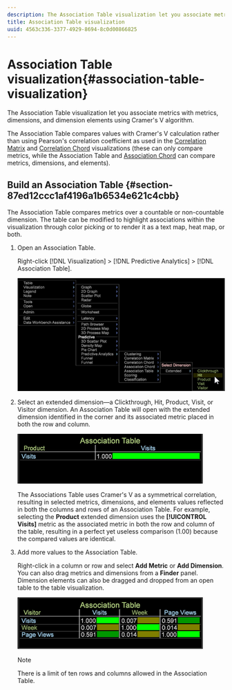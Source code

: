 ```yaml
---
description: The Association Table visualization let you associate metrics with metrics, dimensions, and dimension elements using Cramer's V algorithm.
title: Association Table visualization
uuid: 4563c336-3377-4929-8694-8c0d00866825
---
```


# Association Table visualization{#association-table-visualization}

The Association Table visualization let you associate metrics with metrics, dimensions, and dimension elements using Cramer's V algorithm.

The Association Table compares values with Cramer's V calculation rather than using Pearson's correlation coefficient as used in the [Correlation Matrix](https://marketing.adobe.com/resources/help/en_US/insight/client/c_correlation_analysis.html) and [Correlation Chord](https://marketing.adobe.com/resources/help/en_US/insight/client/c_chord_visualization.html) visualizations (these can only compare metrics, while the Association Table and [Association Chord](../../../home/c-get-started/c-analysis-vis/associations-chord.md#concept-51d0bda998474dd5946cc2a9b8393445) can compare metrics, dimensions, and elements).

## Build an Association Table {#section-87ed12ccc1af4196a1b6534e621c4cbb}

The Association Table compares metrics over a countable or non-countable dimension. The table can be modified to highlight associations within the visualization through color picking or to render it as a text map, heat map, or both.

1. Open an Association Table.

   Right-click [!DNL Visualization] > [!DNL Predictive Analytics] > [!DNL Association Table].

   ![](assets/association_table.png)

1. Select an extended dimension—a Clickthrough, Hit, Product, Visit, or Visitor dimension. An Association Table will open with the extended dimension identified in the corner and its associated metric placed in both the row and column.

   ![](assets/association_table1.png)

   The Associations Table uses Cramer's V as a symmetrical correlation, resulting in selected metrics, dimensions, and elements values reflected in both the columns and rows of an Association Table. For example, selecting the **Product** extended dimension uses the **[!UICONTROL Visits]** metric as the associated metric in both the row and column of the table, resulting in a perfect yet useless comparison (1.00) because the compared values are identical. 

1. Add more values to the Association Table.

   Right-click in a column or row and select **Add Metric** or **Add Dimension**. You can also drag metrics and dimensions from a **Finder** panel. Dimension elements can also be dragged and dropped from an open table to the table visualization.

   ![](assets/association_table2.png)

   >[!NOTE]
   >
   >There is a limit of ten rows and columns allowed in the Association Table.


